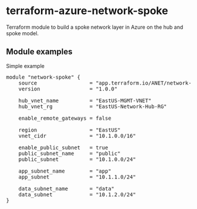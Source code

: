 # terraform-azure-network-spoke
Terraform module to build a spoke network layer in Azure on the hub and spoke model.

## Module examples
Simple example<br>
<pre>
module "network-spoke" {
    source                 = "app.terraform.io/ANET/network-spoke/azure"
    version                = "1.0.0"

    hub_vnet_name          = "EastUS-MGMT-VNET"
    hub_vnet_rg            = "EastUS-Network-Hub-RG"

    enable_remote_gateways = false

    region                 = "EastUS"
    vnet_cidr              = "10.1.0.0/16"
    
    enable_public_subnet   = true
    public_subnet_name     = "public"
    public_subnet          = "10.1.0.0/24"
    
    app_subnet_name        = "app"
    app_subnet             = "10.1.1.0/24"

    data_subnet_name       = "data"
    data_subnet            = "10.1.2.0/24"
}
</pre><br><br>

